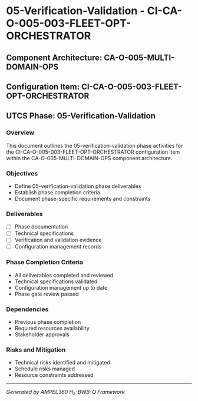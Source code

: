# 05-Verification-Validation - CI-CA-O-005-003-FLEET-OPT-ORCHESTRATOR

## Component Architecture: CA-O-005-MULTI-DOMAIN-OPS
## Configuration Item: CI-CA-O-005-003-FLEET-OPT-ORCHESTRATOR
## UTCS Phase: 05-Verification-Validation

### Overview
This document outlines the 05-verification-validation phase activities for the CI-CA-O-005-003-FLEET-OPT-ORCHESTRATOR configuration item within the CA-O-005-MULTI-DOMAIN-OPS component architecture.

### Objectives
- Define 05-verification-validation phase deliverables
- Establish phase completion criteria
- Document phase-specific requirements and constraints

### Deliverables
- [ ] Phase documentation
- [ ] Technical specifications
- [ ] Verification and validation evidence
- [ ] Configuration management records

### Phase Completion Criteria
- All deliverables completed and reviewed
- Technical specifications validated
- Configuration management up to date
- Phase gate review passed

### Dependencies
- Previous phase completion
- Required resources availability
- Stakeholder approvals

### Risks and Mitigation
- Technical risks identified and mitigated
- Schedule risks managed
- Resource constraints addressed

---
*Generated by AMPEL360 H₂-BWB-Q Framework*
